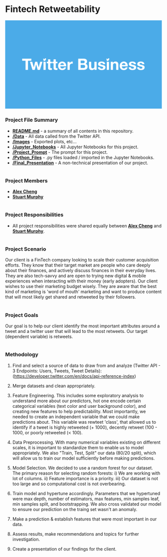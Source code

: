 # Fintech Retweetability

![Title_Slide](/Images/Slides/Title_Slide.png)

### Project File Summary

   - <b>[README.md](README.md)</b> - a summary of all contents in this repository.
   - <b>[/Data](/Data)</b> - All data called from the Twitter API.
   - <b>[/Images](/Images)</b> - Exported plots, etc...
   - <b>[/Jupyter_Notebooks](/Jupyter_Notebooks)</b> - All Jupyter Notebooks for this project.
   - <b>[/Project_Prompt](/Project_Prompt)</b> - The prompt for this project.
   - <b>[/Python_Files](/Python_Files)</b> - .py files loaded / imported in the Jupyter Notebooks.
   - <b>[/Final_Presentation](/Final_Presentation)</b> - A non-technical presentation of our project.

#
### Project Members

   - <b>[Alex Cheng](https://github.com/alexwcheng)</b>
   - <b>[Stuart Murphy](https://github.com/thespud56)</b>
   
#
### Project Responsibilities

   -  All project responsibilities were shared equally between <b>[Alex Cheng](https://github.com/alexwcheng)</b> and <b>[Stuart Murphy](https://github.com/thespud56)</b>.

#
### Project Scenario

Our client is a FinTech company looking to scale their customer acquisition efforts. They know that their target market are people who care deeply about their finances, and actively discuss finances in their everyday lives. They are also tech-savvy and are open to trying new digital & mobile experiences when interacting with their money (early adopters). Our client wishes to use their marketing budget wisely. They are aware that the best kind of marketing is 'word of mouth' marketing and want to produce content that will most likely get shared and retweeted by their followers.

#
### Project Goals

Our goal is to help our client identify the  most important attributes around a tweet and a twitter user that will lead to the most retweets. Our target (dependent variable) is retweets.

#
### Methodology 


1. Find and select a source of data to draw from and analyze (Twitter API - 3 Endpoints: Users, Tweets, Tweet Details):(https://developer.twitter.com/en/docs/api-reference-index)

2. Merge datasets and clean appropriately.

3. Feature Engineering. This includes some exploratory analysis to understand more about our predictors, hot one encode certain categorical variables (text color and user background color), and creating new features to help predictability. Most importantly, we needed to create an independent variable that we could make predictions about. This variable was rewteet 'class', that allowed us to identify if a tweet is highly retweeted (+ 1000), decently retweet (100 - 1000, or poorly retweeted (< 100).

4. Data Preprocessing. With many numerical variables existing on different scales, it is important to standardize them to enable us to model appropriately. We also "Train, Test, Split" our data (80/20 split), which will allow us to train our model sufficiently before making predictions.

5. Model Selection. We decided to use a random forest for our dataset. The primary reason for selecting random forests: i) We are working with lot of columns. ii) Feature importance is a priority. iii) Our dataset is not too large and so computational cost is not overbearing.

6. Train model and hypertune accordingly. Parameters that we hypertuned were max depth, number of estimators, max features, min samples leaf, min samples split, and bootstrapping. We also cross validated our model to ensure our prediction on the traing set wasn't an anomaly.

7. Make a prediction & establish features that were most important in our data.

8. Assess results, make recommendations and topics for further investigation.

9. Create a presentation of our findings for the client.
